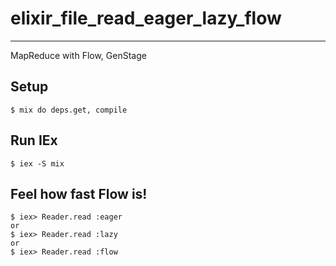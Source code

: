 # elixir_file_read_eager_lazy_flow

---

MapReduce with Flow, GenStage

## Setup

```
$ mix do deps.get, compile
```

## Run IEx

```
$ iex -S mix
```

## Feel how fast Flow is!

```
$ iex> Reader.read :eager
or
$ iex> Reader.read :lazy
or
$ iex> Reader.read :flow
```
